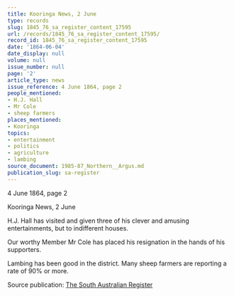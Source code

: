 ```yaml
---
title: Kooringa News, 2 June
type: records
slug: 1845_76_sa_register_content_17595
url: /records/1845_76_sa_register_content_17595/
record_id: 1845_76_sa_register_content_17595
date: '1864-06-04'
date_display: null
volume: null
issue_number: null
page: '2'
article_type: news
issue_reference: 4 June 1864, page 2
people_mentioned:
- H.J. Hall
- Mr Cole
- sheep farmers
places_mentioned:
- Kooringa
topics:
- entertainment
- politics
- agriculture
- lambing
source_document: 1985-87_Northern__Argus.md
publication_slug: sa-register
---
```


4 June 1864, page 2

Kooringa News, 2 June

H.J. Hall has visited and given three of his clever and amusing entertainments, but to indifferent houses.

Our worthy Member Mr Cole has placed his resignation in the hands of his supporters.

Lambing has been good in the district.  Many sheep farmers are reporting a rate of 90% or more.


Source publication: [The South Australian Register](/publications/sa-register/)
